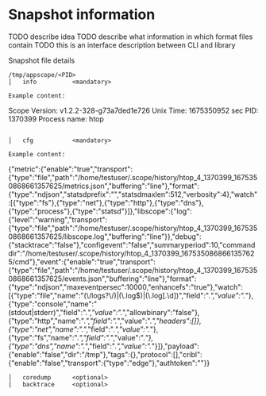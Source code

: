 # Snapshot information

TODO describe idea
TODO describe what information in which format files contain
TODO this is an interface description between CLI and library

Snapshot file details
```
/tmp/appscope/<PID>
│   info          <mandatory>

Example content:
```
Scope Version: v1.2.2-328-g73a7ded1e726
Unix Time: 1675350952 sec
PID: 1370399
Process name: htop
```

│   cfg           <mandatory>

Example content:
```
{"metric":{"enable":"true","transport":{"type":"file","path":"/home/testuser/.scope/history/htop_4_1370399_1675350868661357625/metrics.json","buffering":"line"},"format":{"type":"ndjson","statsdprefix":"","statsdmaxlen":512,"verbosity":4},"watch":[{"type":"fs"},{"type":"net"},{"type":"http"},{"type":"dns"},{"type":"process"},{"type":"statsd"}]},"libscope":{"log":{"level":"warning","transport":{"type":"file","path":"/home/testuser/.scope/history/htop_4_1370399_1675350868661357625/libscope.log","buffering":"line"}},"debug":{"stacktrace":"false"},"configevent":"false","summaryperiod":10,"commanddir":"/home/testuser/.scope/history/htop_4_1370399_1675350868661357625/cmd"},"event":{"enable":"true","transport":{"type":"file","path":"/home/testuser/.scope/history/htop_4_1370399_1675350868661357625/events.json","buffering":"line"},"format":{"type":"ndjson","maxeventpersec":10000,"enhancefs":"true"},"watch":[{"type":"file","name":"(\\/logs?\\/)|(\\.log$)|(\\.log[.\\d])","field":".*","value":".*"},{"type":"console","name":"(stdout|stderr)","field":".*","value":".*","allowbinary":"false"},{"type":"http","name":".*","field":".*","value":".*","headers":[]},{"type":"net","name":".*","field":".*","value":".*"},{"type":"fs","name":".*","field":".*","value":".*"},{"type":"dns","name":".*","field":".*","value":".*"}]},"payload":{"enable":"false","dir":"/tmp"},"tags":{},"protocol":[],"cribl":{"enable":"false","transport":{"type":"edge"},"authtoken":""}}
```
│   coredump      <optional>
|   backtrace     <optional>    
```